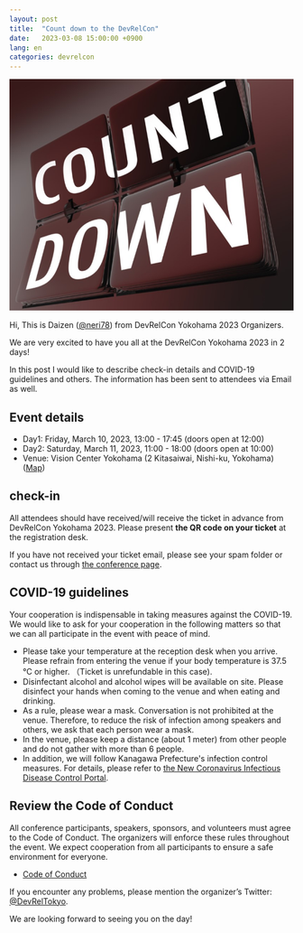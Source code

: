 ```yaml
---
layout: post
title:  "Count down to the DevRelCon"
date:   2023-03-08 15:00:00 +0900
lang: en
categories: devrelcon
---
```


<img src="/assets/images/posts/count-down.jpg" style="width: 800px;" />


Hi, This is Daizen ([@neri78](https://twitter.com/Neri78)) from DevRelCon Yokohama 2023 Organizers.

We are very excited to have you all at the DevRelCon Yokohama 2023 in 2 days!

In this post I would like to describe check-in details and COVID-19 guidelines and others. The information has been sent to attendees via Email as well.

## Event details

- Day1: Friday, March 10, 2023, 13:00 - 17:45 (doors open at 12:00)
- Day2: Saturday, March 11, 2023, 11:00 - 18:00 (doors open at 10:00)
- Venue: Vision Center Yokohama (2 Kitasaiwai, Nishi-ku, Yokohama) ([Map](https://yokohama-2023.devrelcon.dev/#venue))


## check-in

All attendees should have received/will receive the ticket in advance from DevRelCon Yokohama 2023. Please present __the QR code on your ticket__ at the registration desk.

If you have not received your ticket email, please see your spam folder or contact us through [the conference page](https://yokohama-2023.devrelcon.dev/). 


## COVID-19 guidelines

Your cooperation is indispensable in taking measures against the COVID-19. We would like to ask for your cooperation in the following matters so that we can all participate in the event with peace of mind.

- Please take your temperature at the reception desk when you arrive. Please refrain from entering the venue if your body temperature is 37.5 °C or higher. （Ticket is unrefundable in this case).
- Disinfectant alcohol and alcohol wipes will be available on site. Please disinfect your hands when coming to the venue and when eating and drinking.
- As a rule, please wear a mask. Conversation is not prohibited at the venue. Therefore, to reduce the risk of infection among speakers and others, we ask that each person wear a mask.
- In the venue, please keep a distance (about 1 meter) from other people and do not gather with more than 6 people.
- In addition, we will follow Kanagawa Prefecture's infection control measures. For details, please refer to [the New Coronavirus Infectious Disease Control Portal](https://www.pref.kanagawa.jp/docs/ga4/covid19).

## Review the Code of Conduct

All conference participants, speakers, sponsors, and volunteers must agree to the Code of Conduct. The organizers will enforce these rules throughout the event. We expect cooperation from all participants to ensure a safe environment for everyone. 
- [Code of Conduct](https://yokohama-2023.devrelcon.dev/code-of-conduct/)


If you encounter any problems, please mention the organizer’s Twitter: [@DevRelTokyo](https://twitter.com/devrelTokyo).

We are looking forward to seeing you on the day!
